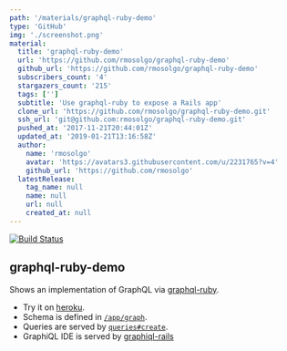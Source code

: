 ```yaml
---
path: '/materials/graphql-ruby-demo'
type: 'GitHub'
img: './screenshot.png'
material:
  title: 'graphql-ruby-demo'
  url: 'https://github.com/rmosolgo/graphql-ruby-demo'
  github_url: 'https://github.com/rmosolgo/graphql-ruby-demo'
  subscribers_count: '4'
  stargazers_count: '215'
  tags: ['']
  subtitle: 'Use graphql-ruby to expose a Rails app'
  clone_url: 'https://github.com/rmosolgo/graphql-ruby-demo.git'
  ssh_url: 'git@github.com:rmosolgo/graphql-ruby-demo.git'
  pushed_at: '2017-11-21T20:44:01Z'
  updated_at: '2019-01-21T13:16:58Z'
  author:
    name: 'rmosolgo'
    avatar: 'https://avatars3.githubusercontent.com/u/2231765?v=4'
    github_url: 'https://github.com/rmosolgo'
  latestRelease:
    tag_name: null
    name: null
    url: null
    created_at: null
---
```

[![Build Status](https://travis-ci.org/rmosolgo/graphql-ruby-demo.svg?branch=master)](https://travis-ci.org/rmosolgo/graphql-ruby-demo)

## graphql-ruby-demo
Shows an implementation of GraphQL via [graphql-ruby](https://github.com/rmosolgo/graphql-ruby).


- Try it on [heroku](http://graphql-ruby-demo.herokuapp.com/).
- Schema is defined in  [`/app/graph`](https://github.com/rmosolgo/graphql-ruby-demo/tree/master/app/graph).
- Queries are served by [`queries#create`](https://github.com/rmosolgo/graphql-ruby-demo/blob/master/app/controllers/queries_controller.rb#L8).
- GraphiQL IDE is served by [graphiql-rails](https://github.com/rmosolgo/graphiql-rails)
